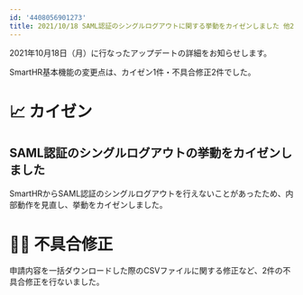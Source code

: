 ```yaml
---
id: '4408056901273'
title: 2021/10/18 SAML認証のシングルログアウトに関する挙動をカイゼンしました 他2件
---
```

2021年10月18日（月）に行なったアップデートの詳細をお知らせします。

SmartHR基本機能の変更点は、カイゼン1件・不具合修正2件でした。

# 📈 カイゼン

## SAML認証のシングルログアウトの挙動をカイゼンしました

SmartHRからSAML認証のシングルログアウトを行えないことがあったため、内部動作を見直し、挙動をカイゼンしました。

# 👨‍⚕️ 不具合修正

申請内容を一括ダウンロードした際のCSVファイルに関する修正など、2件の不具合修正を行ないました。
